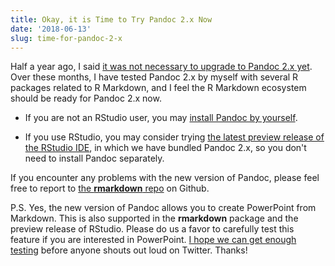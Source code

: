 ```yaml
---
title: Okay, it is Time to Try Pandoc 2.x Now
date: '2018-06-13'
slug: time-for-pandoc-2-x
---
```


Half a year ago, I said [it was not necessary to upgrade to Pandoc 2.x yet](/en/2017/11/pandoc-2/). Over these months, I have tested Pandoc 2.x by myself with several R packages related to R Markdown, and I feel the R Markdown ecosystem should be ready for Pandoc 2.x now.

- If you are not an RStudio user, you may [install Pandoc by yourself](https://pandoc.org/installing.html).

- If you use RStudio, you may consider trying [the latest preview release of the RStudio IDE](https://www.rstudio.com/products/rstudio/download/preview/), in which we have bundled Pandoc 2.x, so you don't need to install Pandoc separately.

If you encounter any problems with the new version of Pandoc, please feel free to report to [the **rmarkdown** repo](https://github.com/rstudio/rmarkdown) on Github.

P.S. Yes, the new version of Pandoc allows you to create PowerPoint from Markdown. This is also supported in the **rmarkdown** package and the preview release of RStudio. Please do us a favor to carefully test this feature if you are interested in PowerPoint. [I hope we can get enough testing](https://community.rstudio.com/t/8441) before anyone shouts out loud on Twitter. Thanks!
